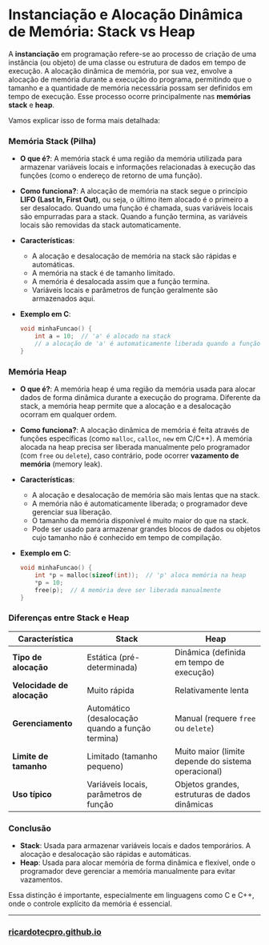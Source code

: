 # Instanciação e Alocação Dinâmica de Memória: Stack vs Heap

A **instanciação** em programação refere-se ao processo de criação de uma instância (ou objeto) de uma classe ou estrutura de dados em tempo de execução. A alocação dinâmica de memória, por sua vez, envolve a alocação de memória durante a execução do programa, permitindo que o tamanho e a quantidade de memória necessária possam ser definidos em tempo de execução. Esse processo ocorre principalmente nas **memórias stack** e **heap**.

Vamos explicar isso de forma mais detalhada:

### Memória Stack (Pilha)

- **O que é?**: A memória stack é uma região da memória utilizada para armazenar variáveis locais e informações relacionadas à execução das funções (como o endereço de retorno de uma função).
  
- **Como funciona?**: A alocação de memória na stack segue o princípio **LIFO (Last In, First Out)**, ou seja, o último item alocado é o primeiro a ser desalocado. Quando uma função é chamada, suas variáveis locais são empurradas para a stack. Quando a função termina, as variáveis locais são removidas da stack automaticamente.

- **Características**:
  - A alocação e desalocação de memória na stack são rápidas e automáticas.
  - A memória na stack é de tamanho limitado.
  - A memória é desalocada assim que a função termina.
  - Variáveis locais e parâmetros de função geralmente são armazenados aqui.

- **Exemplo em C**:
  ```c
  void minhaFuncao() {
      int a = 10;  // 'a' é alocado na stack
      // a alocação de 'a' é automaticamente liberada quando a função termina
  }
  ```

### Memória Heap

- **O que é?**: A memória heap é uma região da memória usada para alocar dados de forma dinâmica durante a execução do programa. Diferente da stack, a memória heap permite que a alocação e a desalocação ocorram em qualquer ordem.

- **Como funciona?**: A alocação dinâmica de memória é feita através de funções específicas (como `malloc`, `calloc`, `new` em C/C++). A memória alocada na heap precisa ser liberada manualmente pelo programador (com `free` ou `delete`), caso contrário, pode ocorrer **vazamento de memória** (memory leak).

- **Características**:
  - A alocação e desalocação de memória são mais lentas que na stack.
  - A memória não é automaticamente liberada; o programador deve gerenciar sua liberação.
  - O tamanho da memória disponível é muito maior do que na stack.
  - Pode ser usado para armazenar grandes blocos de dados ou objetos cujo tamanho não é conhecido em tempo de compilação.

- **Exemplo em C**:
  ```c
  void minhaFuncao() {
      int *p = malloc(sizeof(int));  // 'p' aloca memória na heap
      *p = 10;
      free(p);  // A memória deve ser liberada manualmente
  }
  ```

### Diferenças entre Stack e Heap

| Característica            | Stack                              | Heap                              |
|---------------------------|------------------------------------|-----------------------------------|
| **Tipo de alocação**       | Estática (pré-determinada)         | Dinâmica (definida em tempo de execução) |
| **Velocidade de alocação** | Muito rápida                       | Relativamente lenta               |
| **Gerenciamento**          | Automático (desalocação quando a função termina) | Manual (requere `free` ou `delete`) |
| **Limite de tamanho**      | Limitado (tamanho pequeno)         | Muito maior (limite depende do sistema operacional) |
| **Uso típico**             | Variáveis locais, parâmetros de função | Objetos grandes, estruturas de dados dinâmicas |

### Conclusão

- **Stack**: Usada para armazenar variáveis locais e dados temporários. A alocação e desalocação são rápidas e automáticas.
- **Heap**: Usada para alocar memória de forma dinâmica e flexível, onde o programador deve gerenciar a memória manualmente para evitar vazamentos.

Essa distinção é importante, especialmente em linguagens como C e C++, onde o controle explícito da memória é essencial.


---

### [ricardotecpro.github.io](https://ricardotecpro.github.io/)
